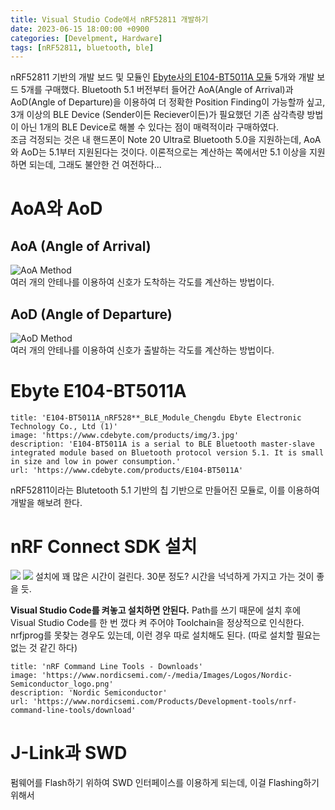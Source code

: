 ```yaml
---
title: Visual Studio Code에서 nRF52811 개발하기
date: 2023-06-15 18:00:00 +0900
categories: [Develpment, Hardware]
tags: [nRF52811, bluetooth, ble]
---
```

nRF52811 기반의 개발 보드 및 모듈인 [Ebyte사의 E104-BT5011A 모듈](https://www.cdebyte.com/products/E104-BT5011A) 5개와 개발 보드 5개를 구매했다. Bluetooth 5.1 버전부터 들어간 AoA(Angle of Arrival)과 AoD(Angle of Departure)을 이용하여 더 정확한 Position Finding이 가능할까 싶고, 3개 이상의 BLE Device (Sender이든 Reciever이든)가 필요했던 기존 삼각측량 방법이 아닌 1개의 BLE Device로 해볼 수 있다는 점이 매력적이라 구매하였다.  
조금 걱정되는 것은 내 핸드폰이 Note 20 Ultra로 Bluetooth 5.0을 지원하는데, AoA와 AoD는 5.1부터 지원된다는 것이다. 이론적으로는 계산하는 쪽에서만 5.1 이상을 지원하면 되는데, 그래도 불안한 건 여전하다...
# AoA와 AoD
## AoA (Angle of Arrival)
![AoA Method](Pasted%20image%2020230616155915.png)  
여러 개의 안테나를 이용하여 신호가 도착하는 각도를 계산하는 방법이다.
## AoD (Angle of Departure)
![AoD Method](Pasted%20image%2020230616160405.png)  
여러 개의 안테나를 이용하여 신호가 출발하는 각도를 계산하는 방법이다.
# Ebyte E104-BT5011A
```embed
title: 'E104-BT5011A_nRF528**_BLE_Module_Chengdu Ebyte Electronic Technology Co., Ltd (1)'
image: 'https://www.cdebyte.com/products/img/3.jpg'
description: 'E104-BT5011A is a serial to BLE Bluetooth master-slave integrated module based on Bluetooth protocol version 5.1. It is small in size and low in power consumption.'
url: 'https://www.cdebyte.com/products/E104-BT5011A'
```
nRF52811이라는 Blutetooth 5.1 기반의 칩 기반으로 만들어진 모듈로, 이를 이용하여 개발을 해보려 한다.
# nRF Connect SDK 설치
![](Pasted%20image%2020230616165134.png)
![](Pasted%20image%2020230616165144.png)
설치에 꽤 많은 시간이 걸린다. 30분 정도? 시간을 넉넉하게 가지고 가는 것이 좋을 듯.

**Visual Studio Code를 켜놓고 설치하면 안된다.** Path를 쓰기 때문에 설치 후에 Visual Studio Code를 한 번 껐다 켜 주어야 Toolchain을 정상적으로 인식한다. nrfjprog를 못찾는 경우도 있는데, 이런 경우 따로 설치해도 된다. (따로 설치할 필요는 없는 것 같긴 하다)

```embed
title: 'nRF Command Line Tools - Downloads'
image: 'https://www.nordicsemi.com/-/media/Images/Logos/Nordic-Semiconductor_logo.png'
description: 'Nordic Semiconductor'
url: 'https://www.nordicsemi.com/Products/Development-tools/nrf-command-line-tools/download'
```

# J-Link과 SWD
펌웨어를 Flash하기 위하여 SWD 인터페이스를 이용하게 되는데, 이걸 Flashing하기 위해서 